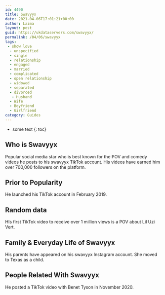 ```yaml
---
id: 4490
title: Swavyyx
date: 2021-04-06T17:01:21+00:00
author: Laima
layout: post
guid: https://ukdataservers.com/swavyyx/
permalink: /04/06/swavyyx
tags:
 - show love
  - unspecified
  - single
  - relationship
  - engaged
  - married
  - complicated
  - open relationship
  - widowed
  - separated
  - divorced
   - Husband
  - Wife
  - Boyfriend
  - Girlfriend
category: Guides
---
```


* some text
{: toc}


## Who is Swavyyx
                  
                  
                  
Popular social media star who is best known for the POV and comedy videos he posts to his swavyyx TikTok account. His videos have earned him over 700,000 followers on the platform.  
                  
              
            
              
            
                
                
                
## Prior to Popularity
                  
                  
                  
He launched his TikTok account in February 2019.
                  
              
            
              
            
                
                
                
## Random data
                  
                  
                  
HIs first TikTok video to receive over 1 million views is a POV about Lil Uzi Vert. 
                  
              
            
              
            
                
                
                
## Family & Everyday Life of Swavyyx
                  
                  
                  
His parents have appeared on his swavyyx Instagram account. She moved to Texas as a child.
                  
              
            
              
            
                
                
                
## People Related With Swavyyx
                  
                  
                  
He posted a TikTok video with Benet Tyson in November 2020. 
                  
              
            
              
            
                
              
            
              
              
            
            
              
            
          
          
          